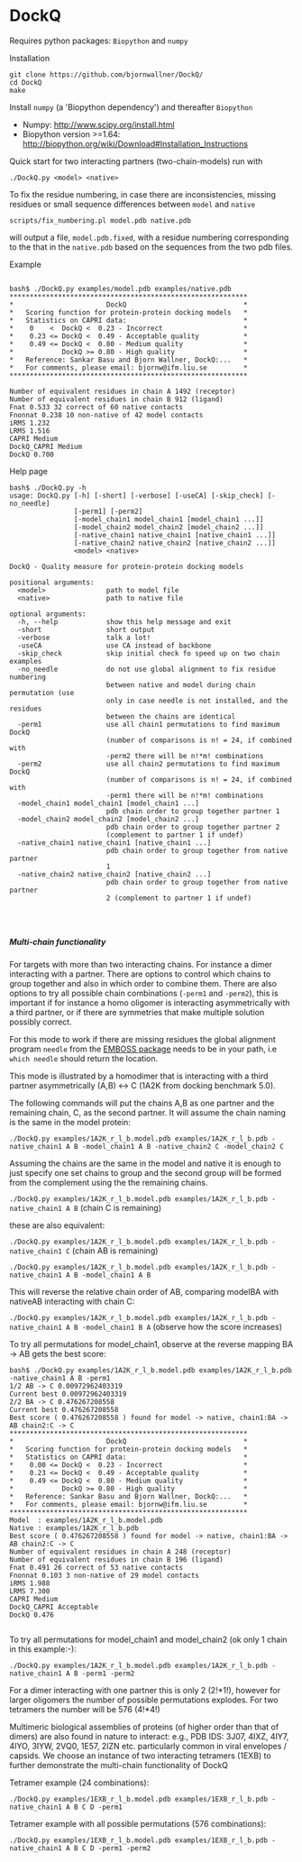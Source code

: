 # DockQ
Requires python packages: `Biopython` and `numpy` 

Installation
```
git clone https://github.com/bjornwallner/DockQ/
cd DockQ
make
```
Install `numpy` (a 'Biopython dependency') and thereafter `Biopython` 

- Numpy: http://www.scipy.org/install.html
- Biopython version >=1.64: http://biopython.org/wiki/Download#Installation_Instructions


Quick start for two interacting partners (two-chain-models) run with

`./DockQ.py <model> <native>`

To fix the residue numbering, in case there are inconsistencies, missing residues or small sequence differences between `model` and `native`

`scripts/fix_numbering.pl model.pdb native.pdb`

will output a file, `model.pdb.fixed`, with a residue numbering corresponding to the that in the `native.pdb` based on the sequences from the two pdb files.


Example

```

bash$ ./DockQ.py examples/model.pdb examples/native.pdb
***********************************************************
*                       DockQ                             *
*   Scoring function for protein-protein docking models   *
*   Statistics on CAPRI data:                             *
*    0    <  DockQ <  0.23 - Incorrect                    *
*    0.23 <= DockQ <  0.49 - Acceptable quality           *
*    0.49 <= DockQ <  0.80 - Medium quality               *
*            DockQ >= 0.80 - High quality                 *
*   Reference: Sankar Basu and Bjorn Wallner, DockQ:...   *
*   For comments, please email: bjornw@ifm.liu.se         *
***********************************************************

Number of equivalent residues in chain A 1492 (receptor)
Number of equivalent residues in chain B 912 (ligand)
Fnat 0.533 32 correct of 60 native contacts
Fnonnat 0.238 10 non-native of 42 model contacts
iRMS 1.232
LRMS 1.516
CAPRI Medium
DockQ_CAPRI Medium
DockQ 0.700

```

Help page
```
bash$ ./DockQ.py -h
usage: DockQ.py [-h] [-short] [-verbose] [-useCA] [-skip_check] [-no_needle]
                [-perm1] [-perm2]
                [-model_chain1 model_chain1 [model_chain1 ...]]
                [-model_chain2 model_chain2 [model_chain2 ...]]
                [-native_chain1 native_chain1 [native_chain1 ...]]
                [-native_chain2 native_chain2 [native_chain2 ...]]
                <model> <native>

DockQ - Quality measure for protein-protein docking models

positional arguments:
  <model>               path to model file
  <native>              path to native file

optional arguments:
  -h, --help            show this help message and exit
  -short                short output
  -verbose              talk a lot!
  -useCA                use CA instead of backbone
  -skip_check           skip initial check fo speed up on two chain examples
  -no_needle            do not use global alignment to fix residue numbering
                        between native and model during chain permutation (use
                        only in case needle is not installed, and the residues
                        between the chains are identical
  -perm1                use all chain1 permutations to find maximum DockQ
                        (number of comparisons is n! = 24, if combined with
                        -perm2 there will be n!*m! combinations
  -perm2                use all chain2 permutations to find maximum DockQ
                        (number of comparisons is n! = 24, if combined with
                        -perm1 there will be n!*m! combinations
  -model_chain1 model_chain1 [model_chain1 ...]
                        pdb chain order to group together partner 1
  -model_chain2 model_chain2 [model_chain2 ...]
                        pdb chain order to group together partner 2
                        (complement to partner 1 if undef)
  -native_chain1 native_chain1 [native_chain1 ...]
                        pdb chain order to group together from native partner
                        1
  -native_chain2 native_chain2 [native_chain2 ...]
                        pdb chain order to group together from native partner
                        2 (complement to partner 1 if undef)


					
```


##### Multi-chain functionality

For targets with more than two interacting chains. For instance a
dimer interacting with a partner. There are options to control which
chains to group together and also in which order to combine
them. There are also options to try all possible chain combinations
(`-perm1` and `-perm2`), this is important if for instance a homo
oligomer is interacting asymmetrically with a third partner, or if
there are symmetries that make multiple solution possibly correct.

For this mode to work if there are missing residues the global
alignment program `needle` from the [EMBOSS
package](http://emboss.sourceforge.net/download/) needs to be in your
path, i.e `which needle` should return the location.

This mode is illustrated by a homodimer that is interacting with a
third partner asymmetrically (A,B) <-> C (1A2K from docking benchmark
5.0).

The following commands will put the chains A,B as one partner and the
remaining chain, C, as the second partner. It will assume the chain
naming is the same in the model protein:

`./DockQ.py examples/1A2K_r_l_b.model.pdb examples/1A2K_r_l_b.pdb -native_chain1 A B -model_chain1 A B -native_chain2 C -model_chain2 C`

Assuming the chains are the same in the model and native it is enough to just specify one set chains to group and the second group will be formed from the complement using the the remaining chains.

`./DockQ.py examples/1A2K_r_l_b.model.pdb examples/1A2K_r_l_b.pdb -native_chain1 A B`
(chain C is remaining)

these are also equivalent:

`./DockQ.py examples/1A2K_r_l_b.model.pdb examples/1A2K_r_l_b.pdb -native_chain1 C`
(chain AB is remaining)

`./DockQ.py examples/1A2K_r_l_b.model.pdb examples/1A2K_r_l_b.pdb -native_chain1 A B -model_chain1 A B`

This will reverse the relative chain order of AB, comparing modelBA with nativeAB interacting with chain C:

`./DockQ.py examples/1A2K_r_l_b.model.pdb examples/1A2K_r_l_b.pdb -native_chain1 A B -model_chain1 B A` (observe how the score increases)


To try all permutations for model_chain1, observe at the reverse
mapping BA -> AB gets the best score:

```
bash$ ./DockQ.py examples/1A2K_r_l_b.model.pdb examples/1A2K_r_l_b.pdb -native_chain1 A B -perm1
1/2 AB -> C 0.00972962403319
Current best 0.00972962403319
2/2 BA -> C 0.476267208558
Current best 0.476267208558
Best score ( 0.476267208558 ) found for model -> native, chain1:BA -> AB chain2:C -> C
***********************************************************
*                       DockQ                             *
*   Scoring function for protein-protein docking models   *
*   Statistics on CAPRI data:                             *
*    0.00 <= DockQ <  0.23 - Incorrect                    *
*    0.23 <= DockQ <  0.49 - Acceptable quality           *
*    0.49 <= DockQ <  0.80 - Medium quality               *
*            DockQ >= 0.80 - High quality                 *
*   Reference: Sankar Basu and Bjorn Wallner, DockQ:...   *
*   For comments, please email: bjornw@ifm.liu.se         *
***********************************************************
Model  : examples/1A2K_r_l_b.model.pdb
Native : examples/1A2K_r_l_b.pdb
Best score ( 0.476267208558 ) found for model -> native, chain1:BA -> AB chain2:C -> C
Number of equivalent residues in chain A 248 (receptor)
Number of equivalent residues in chain B 196 (ligand)
Fnat 0.491 26 correct of 53 native contacts
Fnonnat 0.103 3 non-native of 29 model contacts
iRMS 1.988
LRMS 7.300
CAPRI Medium
DockQ_CAPRI Acceptable
DockQ 0.476


```


To try all permutations for model_chain1 and model_chain2 (ok only 1 chain in this example:-):

`./DockQ.py examples/1A2K_r_l_b.model.pdb examples/1A2K_r_l_b.pdb -native_chain1 A B -perm1 -perm2`

For a dimer interacting with one partner this is only 2 (2!\*1!),
however for larger oligomers the number of possible permutations
explodes. For two tetramers the number will be 576 (4!\*4!)

Multimeric biological assemblies of proteins (of higher order than
that of dimers) are also found in nature to interact: e.g., PDB IDS:
3J07, 4IXZ, 4IY7, 4IYO, 3IYW, 2VQ0, 1E57, 2IZN etc. particularly
common in viral envelopes / capsids. We choose an instance of two
interacting tetramers (1EXB) to further demonstrate the multi-chain
functionality of DockQ

Tetramer example (24 combinations):

`./DockQ.py examples/1EXB_r_l_b.model.pdb examples/1EXB_r_l_b.pdb -native_chain1 A B C D -perm1`

Tetramer example with all possible permutations (576 combinations):

`./DockQ.py examples/1EXB_r_l_b.model.pdb examples/1EXB_r_l_b.pdb -native_chain1 A B C D -perm1 -perm2`


